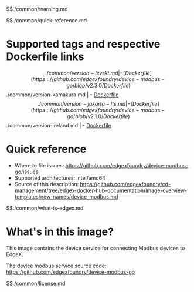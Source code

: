 $$./common/warning.md

$$./common/quick-reference.md

# Supported tags and respective Dockerfile links

$$./common/version-levski.md |
        - [Dockerfile](https://github.com/edgexfoundry/device-modbus-go/blob/v2.3.0/Dockerfile)
$$./common/version-kamakura.md |
        - [Dockerfile](https://github.com/edgexfoundry/device-modbus-go/blob/v2.2.0/Dockerfile)
$$./common/version-jakarta-lts.md |
        - [Dockerfile](https://github.com/edgexfoundry/device-modbus-go/blob/v2.1.0/Dockerfile)
$$./common/version-ireland.md |
        - [Dockerfile](https://github.com/edgexfoundry/device-modbus-go/blob/v2.0.0/Dockerfile)

# Quick reference

- Where to file issues: https://github.com/edgexfoundry/device-modbus-go/issues
- Supported architectures: intel/amd64
- Source of this description: https://github.com/edgexfoundry/cd-management/tree/edgex-docker-hub-documentation/image-overview-templates/new-names/device-modbus.md

$$./common/what-is-edgex.md

# What's in this image?

This image contains the device service for connecting Modbus devices to EdgeX.

The device modbus service source code: <https://github.com/edgexfoundry/device-modbus-go>

$$./common/license.md
